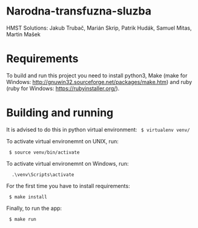 # Narodna-transfuzna-sluzba
HMST Solutions: Jakub Trubač, Marián Skrip, Patrik Hudák, Samuel Mitas, Martin Mašek

# Requirements

To build and run this project you need to install python3, Make (make for Windows: http://gnuwin32.sourceforge.net/packages/make.htm) and ruby (ruby for Windows: https://rubyinstaller.org/).

# Building and running

It is advised to do this in python virtual environment:
` $ virtualenv venv/`

To activate virtual environemnt on UNIX, run:

` $ source venv/bin/activate`

To activate virtual environemnt on Windows, run:

`  .\venv\Scripts\activate`

For the first time you have to install requirements:

` $ make install`

Finally, to run the app:

` $ make run`
